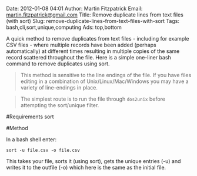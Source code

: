 Date: 2012-01-08 04:01
Author: Martin Fitzpatrick
Email: martin.fitzpatrick@gmail.com
Title: Remove duplicate lines from text files (with sort)
Slug: remove-duplicate-lines-from-text-files-with-sort
Tags: bash,cli,sort,unique,computing
Ads: top,bottom

A quick method to remove duplicates from text files - including for example CSV files - 
where multiple records have been added (perhaps automatically) at different times resulting 
in multiple copies of the same record scattered throughout the file. Here is a simple 
one-liner bash command to remove duplicates using sort.

<!-- PELICAN_END_SUMMARY -->

>This method is sensitive to the line endings of the file. If you have files editing in a combination of Unix/Linux/Mac/Windows you may have a variety of line-endings in place. 

>

>The simplest route is to run the file through `dos2unix` before attempting the sort/unique filter.


#Requirements
sort

#Method

In a bash shell enter:



    sort -u file.csv -o file.csv



This takes your file, sorts it (using sort), gets the unique entries (-u) and writes it to the outfile (-o) which here is the same as the initial file.







